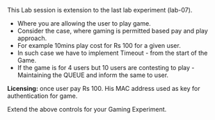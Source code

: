 This Lab session is extension to the last lab experiment (lab-07).
- Where you are allowing the user to play game.
- Consider the case, where gaming is permitted based pay and play approach.
- For example 10mins play cost for Rs 100 for a given user.
- In such case we have to implement Timeout - from the start of the Game.
- If the game is for 4 users but 10 users are contesting to play - Maintaining the QUEUE and inform the same to user.

**Licensing:** once user pay Rs 100. His MAC address used as key for authentication for game.

Extend the above controls for your Gaming Experiment.